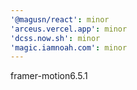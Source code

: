 ```yaml
---
'@magusn/react': minor
'arceus.vercel.app': minor
'dcss.now.sh': minor
'magic.iamnoah.com': minor
---
```


framer-motion6.5.1
